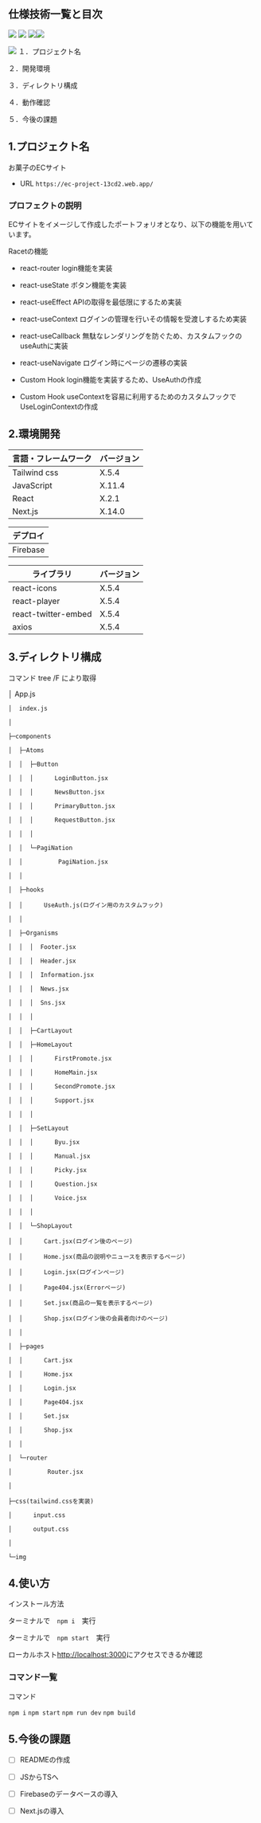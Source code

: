 ## 仕様技術一覧と目次

<img src="https://img.shields.io/badge/-Css3-1572B6.svg?logo=css3&style=plastic"> <img src="https://img.shields.io/badge/-Javascript-F7DF1E.svg?logo=javascript&style=plastic"> <img src="https://img.shields.io/badge/-React-61DAFB.svg?logo=react&style=plastic"><img src="https://img.shields.io/badge/-Next.js-000000.svg?logo=next.js&style=plastic">

 <img src="https://img.shields.io/badge/-Firebase-FFCA28.svg?logo=firebase&style=plastic">
１．プロジェクト名

２．開発環境

３．ディレクトリ構成

４．動作確認

５．今後の課題

## 1.プロジェクト名

 お菓子のECサイト

 - URL ```https://ec-project-13cd2.web.app/```

### プロフェクトの説明

 ECサイトをイメージして作成したポートフォリオとなり、以下の機能を用いています。

 Racetの機能
 
 - react-router  login機能を実装
 - react-useState  ボタン機能を実装
 - react-useEffect  APIの取得を最低限にするため実装
 - react-useContext  ログインの管理を行いその情報を受渡しするため実装

 - react-useCallback 無駄なレンダリングを防ぐため、カスタムフックのuseAuthに実装
 - react-useNavigate ログイン時にページの遷移の実装

 - Custom Hook login機能を実装するため、UseAuthの作成
 - Custom Hook useContextを容易に利用するためのカスタムフックでUseLoginContextの作成


## 2.環境開発

<!-- 言語、フレームワークの一覧とバージョンを記載 -->

| 言語・フレームワーク    | バージョン |
| --------------------- | ---------- |
| Tailwind css          | X.5.4      |
| JavaScript            | X.11.4     |
| React                 | X.2.1      |
| Next.js               | X.14.0     |

| デプロイ    |
| -----------|
| Firebase   |

| ライブラリ              | バージョン |
| ---------------------- | ---------- |
| react-icons            | X.5.4      |
| react-player           | X.5.4      |
| react-twitter-embed    | X.5.4      |
| axios                  | X.5.4      |


## 3.ディレクトリ構成

コマンド tree /F により取得

 │  App.js

    │  index.js

    │

    ├─components

    │  ├─Atoms

    │  │  ├─Button

    │  │  │      LoginButton.jsx

    │  │  │      NewsButton.jsx

    │  │  │      PrimaryButton.jsx

    │  │  │      RequestButton.jsx

    │  │  │

    │  │  └─PagiNation

    │  │          PagiNation.jsx

    │  │

    │  ├─hooks

    │  │      UseAuth.js(ログイン用のカスタムフック)

    │  │

    │  ├─Organisms

    │  │  │  Footer.jsx

    │  │  │  Header.jsx

    │  │  │  Information.jsx

    │  │  │  News.jsx

    │  │  │  Sns.jsx

    │  │  │

    │  │  ├─CartLayout

    │  │  ├─HomeLayout

    │  │  │      FirstPromote.jsx

    │  │  │      HomeMain.jsx

    │  │  │      SecondPromote.jsx

    │  │  │      Support.jsx

    │  │  │

    │  │  ├─SetLayout

    │  │  │      Byu.jsx

    │  │  │      Manual.jsx

    │  │  │      Picky.jsx

    │  │  │      Question.jsx

    │  │  │      Voice.jsx

    │  │  │

    │  │  └─ShopLayout

    │  │      Cart.jsx(ログイン後のページ)

    │  │      Home.jsx(商品の説明やニュースを表示するページ)

    │  │      Login.jsx(ログインページ)

    │  │      Page404.jsx(Errorページ) 

    │  │      Set.jsx(商品の一覧を表示するページ)

    │  │      Shop.jsx(ログイン後の会員者向けのページ)

    │  │

    │  ├─pages

    │  │      Cart.jsx

    │  │      Home.jsx

    │  │      Login.jsx

    │  │      Page404.jsx

    │  │      Set.jsx

    │  │      Shop.jsx

    │  │

    │  └─router

    │          Router.jsx

    │

    ├─css(tailwind.cssを実装)

    │      input.css

    │      output.css

    │

    └─img


## 4.使い方

インストール方法

ターミナルで　```npm i```　実行

ターミナルで　```npm start```　実行

ローカルホスト[http://localhost:3000](http://localhost:3000)にアクセスできるか確認

### コマンド一覧

コマンド

```npm i```
```npm start```
```npm run dev```
```npm build```

## 5.今後の課題

- [ ] READMEの作成

- [ ] JSからTSへ

- [ ] Firebaseのデータベースの導入

- [ ] Next.jsの導入
